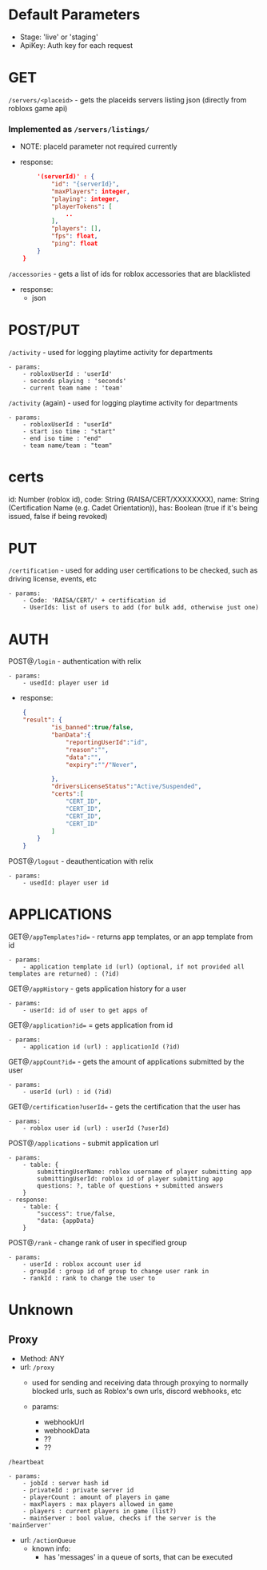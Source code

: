 # Default Parameters
- Stage: 'live' or 'staging'
- ApiKey: Auth key for each request

# GET
`/servers/<placeid>` - gets the placeids servers listing json (directly from robloxs game api)
### Implemented as `/servers/listings/`
- NOTE:  placeId parameter not required currently

- response:
```json  {
        '(serverId)' : {
            "id": "{serverId}",
            "maxPlayers": integer,
            "playing": integer,
            "playerTokens": [
                ..
            ],
            "players": [],
            "fps": float,
            "ping": float
        }
    }
```

`/accessories` - gets a list of ids for roblox accessories that are blacklisted
- response:
    - json

# POST/PUT
`/activity` - used for logging playtime activity for departments

    - params:
        - robloxUserId : 'userId'
        - seconds playing : 'seconds'
        - current team name : 'team'

`/activity` (again) - used for logging playtime activity for departments

    - params:
        - robloxUserId : "userId"
        - start iso time : "start"
        - end iso time : "end"
        - team name/team : "team"




# certs
id: Number (roblox id),
code: String (RAISA/CERT/XXXXXXXX),
name: String (Certification Name (e.g. Cadet Orientation)),
has: Boolean (true if it's being issued, false if being revoked)

# PUT 
`/certification` - used for adding user certifications to be checked, such as driving license, events, etc

    - params:
        - Code: 'RAISA/CERT/' + certification id
        - UserIds: list of users to add (for bulk add, otherwise just one)

# AUTH

POST@`/login` - authentication with relix

    - params:
        - usedId: player user id

- response:

```json 
    {
    "result": {
            "is_banned":true/false,
            "banData":{
                "reportingUserId":"id",
                "reason":"",
                "data":"",
                "expiry":""/"Never",

            },
            "driversLicenseStatus":"Active/Suspended",
            "certs":[ 
                "CERT_ID",
                "CERT_ID",
                "CERT_ID",
                "CERT_ID"
            ]
        }
    } 
```

POST@`/logout` - deauthentication with relix

    - params:
        - usedId: player user id

# APPLICATIONS

GET@`/appTemplates?id=` - returns app templates, or an app template from id

    - params:
        - application template id (url) (optional, if not provided all templates are returned) : (?id)

GET@`/appHistory` - gets application history for a user

    - params:
        - userId: id of user to get apps of

GET@`/application?id=` = gets application from id

    - params:
        - application id (url) : applicationId (?id)

GET@`/appCount?id=` - gets the amount of applications submitted by the user

    - params:
        - userId (url) : id (?id)

GET@`/certification?userId=` - gets the certification that the user has

    - params:
        - roblox user id (url) : userId (?userId)


POST@`/applications` - submit application url

    - params:
        - table: {
            submittingUserName: roblox username of player submitting app
            submittingUserId: roblox id of player submitting app
            questions: ?, table of questions + submitted answers
        }
    - response:
        - table: {
            "success": true/false,
            "data: {appData}
        }


POST@`/rank` - change rank of user in specified group

    - params:
        - userId : roblox account user id
        - groupId : group id of group to change user rank in
        - rankId : rank to change the user to

# Unknown

## Proxy

- Method: ANY
- url: `/proxy`
    - used for sending and receiving data through proxying to normally blocked urls, such as Roblox's own urls, discord webhooks, etc

    - params:
        - webhookUrl
        - webhookData
        - ??
        - ??


`/heartbeat` 

    - params:
        - jobId : server hash id
        - privateId : private server id
        - playerCount : amount of players in game
        - maxPlayers : max players allowed in game
        - players : current players in game (list?)
        - mainServer : bool value, checks if the server is the 'mainServer'


- url: `/actionQueue`
    - known info:
        - has 'messages' in a queue of sorts, that can be executed